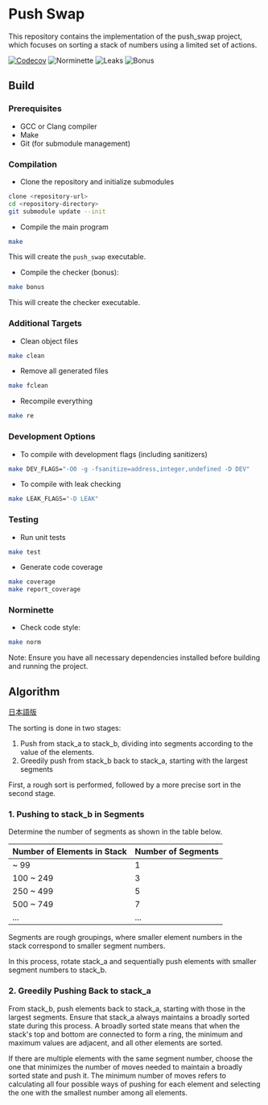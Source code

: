 # Push Swap

This repository contains the implementation of the push_swap project, which focuses on sorting a stack of numbers using a limited set of actions.

[![Codecov](https://codecov.io/gh/rask24/push_swap/branch/main/graph/badge.svg)](https://codecov.io/gh/rask24/push_swap)
![Norminette](https://img.shields.io/badge/norminette-passing-success)
![Leaks](https://img.shields.io/badge/leaks-none-success)
![Bonus](https://img.shields.io/badge/bonus-included-success)

## Build

### Prerequisites

- GCC or Clang compiler
- Make
- Git (for submodule management)

### Compilation

- Clone the repository and initialize submodules

```sh
clone <repository-url>
cd <repository-directory>
git submodule update --init
```

- Compile the main program

```sh
make
```

This will create the `push_swap` executable.

- Compile the checker (bonus):

```sh
make bonus
```

This will create the checker executable.

### Additional Targets

- Clean object files

```sh
make clean
```

- Remove all generated files

```sh
make fclean
```

- Recompile everything

```sh
make re
```

### Development Options

- To compile with development flags (including sanitizers)

```sh
make DEV_FLAGS="-O0 -g -fsanitize=address,integer,undefined -D DEV"
```

- To compile with leak checking

```sh
make LEAK_FLAGS="-D LEAK"
```

### Testing

- Run unit tests

```sh
make test
```

- Generate code coverage

```sh
make coverage
make report_coverage
```

### Norminette

- Check code style:

```sh
make norm
```

Note: Ensure you have all necessary dependencies installed before building and running the project.

## Algorithm

[日本語版](/README-ja.md)

The sorting is done in two stages:

1. Push from stack_a to stack_b, dividing into segments according to the value of the elements.
2. Greedily push from stack_b back to stack_a, starting with the largest segments

First, a rough sort is performed, followed by a more precise sort in the second stage.

### 1. Pushing to stack_b in Segments

Determine the number of segments as shown in the table below.

| Number of Elements in Stack | Number of Segments |
| ---- | ---- |
| ~ 99 | 1 |
| 100 ~ 249 | 3 |
| 250 ~ 499 | 5 |
| 500 ~ 749 | 7 |
| ... | ... |

Segments are rough groupings, where smaller element numbers in the stack correspond to smaller segment numbers.

In this process, rotate stack_a and sequentially push elements with smaller segment numbers to stack_b.

### 2. Greedily Pushing Back to stack_a

From stack_b, push elements back to stack_a, starting with those in the largest segments. Ensure that stack_a always maintains a broadly sorted state during this process. A broadly sorted state means that when the stack's top and bottom are connected to form a ring, the minimum and maximum values are adjacent, and all other elements are sorted.

If there are multiple elements with the same segment number, choose the one that minimizes the number of moves needed to maintain a broadly sorted state and push it. The minimum number of moves refers to calculating all four possible ways of pushing for each element and selecting the one with the smallest number among all elements.
